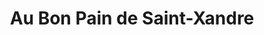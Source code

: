 ---
title: "Au Bon Pain de Saint-Xandre"
url: /saint-xandre/au-bon-pain-de-saint-xandre/
shop: boulangerie
---